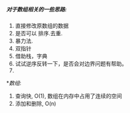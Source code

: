 ##### 对于数组相关的一些思路:

1. 直接修改原数组的数据
2. 是否可以 排序.去重.
3. 暴力法.
4. 双指针
5. 借助栈，字典
6. 试试逆序反转一下，是否会对边界问题有帮助。
7. 


**数组*:

1. 查询快, O(1), 数组在内存中占用了连续的空间
2. 添加和删除, O(n)